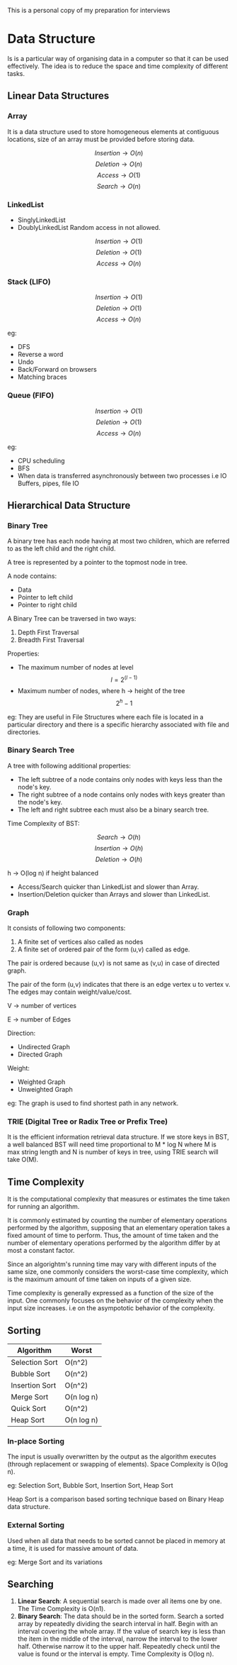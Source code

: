 This is a personal copy of my preparation for interviews

# Data Structure

Is is a particular way of organising data in a computer so that it can be used effectively.
The idea is to reduce the space and time complexity of different tasks.

## Linear Data Structures

### Array

It is a data structure used to store homogeneous elements at contiguous locations, size of an array must be provided before storing data.

$$Insertion \rightarrow O(n)$$
$$Deletion \rightarrow O(n)$$
$$Access \rightarrow O(1)$$
$$Search \rightarrow O(n)$$

### LinkedList

- SinglyLinkedList
- DoublyLinkedList
Random access in not allowed.

$$Insertion \rightarrow O(1)$$
$$Deletion \rightarrow O(1)$$
$$Access \rightarrow O(n)$$

### Stack (LIFO)

$$Insertion \rightarrow O(1)$$
$$Deletion \rightarrow O(1)$$
$$Access \rightarrow O(n)$$

eg:

- DFS
- Reverse a word
- Undo
- Back/Forward on browsers
- Matching braces

### Queue (FIFO)

$$Insertion \rightarrow O(1)$$
$$Deletion \rightarrow O(1)$$
$$Access \rightarrow O(n)$$

eg:

- CPU scheduling
- BFS
- When data is transferred asynchronously between two processes i.e IO Buffers, pipes, file IO

## Hierarchical Data Structure

### Binary Tree

A binary tree has each node having at most two children, which are referred to as the left child and the right child.

A tree is represented by a pointer to the topmost node in tree.

A node contains:

- Data
- Pointer to left child
- Pointer to right child

A Binary Tree can be traversed in two ways:

1. Depth First Traversal
2. Breadth First Traversal

Properties:

- The maximum number of nodes at level
$$l = 2^(l-1)$$
- Maximum number of nodes, where h $\to$ height of the tree
$$2^h-1$$

eg: They are useful in File Structures where each file is located in a particular directory and there is a specific hierarchy associated with file and directories.

### Binary Search Tree

A tree with following additional properties:

- The left subtree of a node contains only nodes with keys less than the node's key.
- The right subtree of a node contains only nodes with keys greater than the node's key.
- The left and right subtree each must also be a binary search tree.

Time Complexity of BST:

$$Search \rightarrow O(h)$$
$$Insertion \rightarrow O(h)$$
$$Deletion \rightarrow O(h)$$

h -> O(log n) if height balanced

- Access/Search quicker than LinkedList and slower than Array.
- Insertion/Deletion quicker than Arrays and slower than LinkedList.

### Graph

It consists of following two components:

1. A finite set of vertices also called as nodes
2. A finite set of ordered pair of the form (u,v) called as edge.

The pair is ordered because (u,v) is not same as (v,u) in case of directed graph.

The pair of the form (u,v) indicates that there is an edge vertex u to vertex v. The edges may contain weight/value/cost.

V -> number of vertices

E -> number of Edges

Direction:

- Undirected Graph
- Directed Graph

Weight:

- Weighted Graph
- Unweighted Graph

eg: The graph is used to find shortest path in any network.

### TRIE (Digital Tree or Radix Tree or Prefix Tree)

It is the efficient information retrieval data structure. If we store keys in BST, a well balanced BST will need time proportional to M * log N where M is max string length and N is number of keys in tree, using TRIE search will take O(M).

## Time Complexity

It is the computational complexity that measures or estimates the time taken for running an algorithm.

It is commonly estimated by counting the number of elementary operations performed by the algorithm, supposing that an elementary operation takes a fixed amount of time to perform. Thus, the amount of time taken and the number of elementary operations performed by the algorithm differ by at most a constant factor.

Since an algorightm's running time may vary with different inputs of the same size, one commonly considers the worst-case time complexity, which is the maximum amount of time taken on inputs of a given size.

Time complexity is generally expressed as a function of the size of the input. One commonly focuses on the behavior of the complexity when the input size increases. i.e on the asympototic behavior of the complexity.

## Sorting

| Algorithm | Worst |
| --------- | ----- |
| Selection Sort | O(n^2) |
| Bubble Sort | O(n^2) |
| Insertion Sort | O(n^2) |
| Merge Sort | O(n log n) |
| Quick Sort | O(n^2) |
| Heap Sort | O(n log n) |

### In-place Sorting

The input is usually overwritten by the output as the algorithm executes (through replacement or swapping of elements). Space Complexity is O(log n).

eg: Selection Sort, Bubble Sort, Insertion Sort, Heap Sort

Heap Sort is a comparison based sorting technique based on  Binary Heap data structure.

### External Sorting

Used when all data that needs to be sorted cannot be placed in memory at a time, it is used for massive amount of data.

eg: Merge Sort and its variations

## Searching

1. **Linear Search**: A sequential search is made over all items one by one. The Time Complexity is O(n1).
2. **Binary Search**: The data should be in the sorted form. Search a sorted array by repeatedly dividing the search interval in half. Begin with an interval covering the whole array. If the value of search key is less than the item in the middle of the interval, narrow the interval to the lower half. Otherwise narrow it to the upper half. Repeatedly check until the value is found or the interval is empty. Time Complexity is O(log n).
